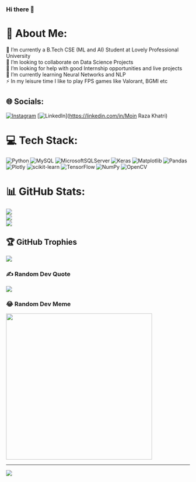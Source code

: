 ### Hi there 👋

# 💫 About Me:
🔭 I’m currently a B.Tech CSE (ML and AI) Student at Lovely Professional University<br>👯 I’m looking to collaborate on Data Science Projects<br>🤝 I’m looking for help with good Internship opportunities and live projects<br>🌱 I’m currently learning Neural Networks and NLP<br>⚡ In my leisure time I like to play FPS games like Valorant, BGMI etc


## 🌐 Socials:
[![Instagram](https://img.shields.io/badge/Instagram-%23E4405F.svg?logo=Instagram&logoColor=white)](https://instagram.com/moinkhatri._) [![LinkedIn](https://img.shields.io/badge/LinkedIn-%230077B5.svg?logo=linkedin&logoColor=white)](https://linkedin.com/in/Moin Raza Khatri) 

# 💻 Tech Stack:
![Python](https://img.shields.io/badge/python-3670A0?style=for-the-badge&logo=python&logoColor=ffdd54) ![MySQL](https://img.shields.io/badge/mysql-%2300000f.svg?style=for-the-badge&logo=mysql&logoColor=white) ![MicrosoftSQLServer](https://img.shields.io/badge/Microsoft%20SQL%20Server-CC2927?style=for-the-badge&logo=microsoft%20sql%20server&logoColor=white) ![Keras](https://img.shields.io/badge/Keras-%23D00000.svg?style=for-the-badge&logo=Keras&logoColor=white) ![Matplotlib](https://img.shields.io/badge/Matplotlib-%23ffffff.svg?style=for-the-badge&logo=Matplotlib&logoColor=black) ![Pandas](https://img.shields.io/badge/pandas-%23150458.svg?style=for-the-badge&logo=pandas&logoColor=white) ![Plotly](https://img.shields.io/badge/Plotly-%233F4F75.svg?style=for-the-badge&logo=plotly&logoColor=white) ![scikit-learn](https://img.shields.io/badge/scikit--learn-%23F7931E.svg?style=for-the-badge&logo=scikit-learn&logoColor=white) ![TensorFlow](https://img.shields.io/badge/TensorFlow-%23FF6F00.svg?style=for-the-badge&logo=TensorFlow&logoColor=white) ![NumPy](https://img.shields.io/badge/numpy-%23013243.svg?style=for-the-badge&logo=numpy&logoColor=white) ![OpenCV](https://img.shields.io/badge/opencv-%23white.svg?style=for-the-badge&logo=opencv&logoColor=white)
# 📊 GitHub Stats:
![](https://github-readme-stats.vercel.app/api?username=Moin0509&theme=dark&hide_border=false&include_all_commits=false&count_private=false)<br/>
![](https://github-readme-streak-stats.herokuapp.com/?user=Moin0509&theme=dark&hide_border=false)<br/>
![](https://github-readme-stats.vercel.app/api/top-langs/?username=Moin0509&theme=dark&hide_border=false&include_all_commits=false&count_private=false&layout=compact)

## 🏆 GitHub Trophies
![](https://github-profile-trophy.vercel.app/?username=Moin0509&theme=radical&no-frame=false&no-bg=true&margin-w=4)

### ✍️ Random Dev Quote
![](https://quotes-github-readme.vercel.app/api?type=horizontal&theme=dark)

### 😂 Random Dev Meme
<img src='https://randommeme-five.vercel.app/' style="height: 400px;"/>

---
[![](https://visitcount.itsvg.in/api?id=Moin0509&icon=0&color=0)](https://visitcount.itsvg.in)

<!-- Proudly created with GPRM ( https://gprm.itsvg.in ) -->
